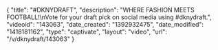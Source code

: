 {
    "title": "#DKNYDRAFT",
    "description": "WHERE FASHION MEETS FOOTBALL!\nVote for your draft pick on social media using #dknydraft.",
    "videoid": "143063",
    "date_created": "1392932475",
    "date_modified": "1418181162",
    "type": "captivate",
    "layout": "video",
    "url": "\/v\/dknydraft\/143063"
}